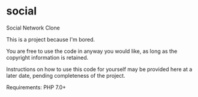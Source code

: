 # social
Social Network Clone

This is a project because I'm bored.

You are free to use the code in anyway you would like, as long as the copyright information is retained.

Instructions on how to use this code for yourself may be provided here at a later date, pending completeness of the project.

Requirements:
PHP 7.0+


